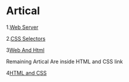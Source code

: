 # **Artical**


1.[Web Server](https://bhandarisuman9860.hashnode.dev/web-server)

2.[CSS Selectors](https://bhandarisuman9860.hashnode.dev/web-server)

3[Web And Html](https://bhandarisuman9860.hashnode.dev/web-and-html)

Remaining Artical Are inside HTML and CSS link

4[HTML and CSS](https://bhandarisuman9860.hashnode.dev/html-and-css)